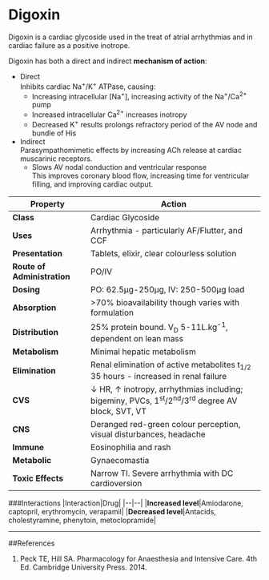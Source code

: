 # Digoxin

Digoxin is a cardiac glycoside used in the treat of atrial arrhythmias and in cardiac failure as a positive inotrope.

Digoxin has both a direct and indirect **mechanism of action**:
* Direct  
Inhibits cardiac Na<sup>+</sup>/K<sup>+</sup> ATPase, causing:
	* Increasing intracellular [Na<sup>+</sup>], increasing activity of the Na<sup>+</sup>/Ca<sup>2+</sup> pump
	* Increased intracellular Ca<sup>2+</sup> increases inotropy
	* Decreased K<sup>+</sup> results prolongs refractory period of the AV node and bundle of His
* Indirect  
Parasympathomimetic effects by increasing ACh release at cardiac muscarinic receptors.
	* Slows AV nodal conduction and ventricular response  
	This improves coronary blood flow, increasing time for ventricular filling, and improving cardiac output.

|Property|Action|
|--|--|
|**Class**|Cardiac Glycoside|
|**Uses**|Arrhythmia - particularly AF/Flutter, and CCF|
|**Presentation**|Tablets, elixir, clear colourless solution
|**Route of Administration**|PO/IV|
|**Dosing**|PO: 62.5μg-250μg, IV: 250-500μg load|
|**Absorption**|>70% bioavailability though varies with formulation|
|**Distribution**|25% protein bound. V<sub>D</sub> 5-11L.kg<sup>-1</sup>, dependent on lean mass|
|**Metabolism**|Minimal hepatic metabolism|
|**Elimination**|Renal elimination of active metabolites t<sub>1/2</sub> 35 hours - increased in renal failure|
|**CVS**|↓ HR, ↑ inotropy, arrhythmias including; bigeminy, PVCs, 1<sup>st</sup>/2<sup>nd</sup>/3<sup>rd</sup> degree AV block, SVT, VT
|**CNS**|Deranged red-green colour perception, visual disturbances, headache|
|**Immune**|Eosinophilia and rash
|**Metabolic**|Gynaecomastia
|**Toxic Effects**|Narrow TI. Severe arrhythmia with DC cardioversion

###Interactions
|Interaction|Drug|
|--|--|
|**Increased level**|Amiodarone, captopril, erythromycin, verapamil|
|**Decreased level**|Antacids, cholestyramine, phenytoin, metoclopramide|

---
##References
1. Peck TE, Hill SA. Pharmacology for Anaesthesia and Intensive Care. 4th Ed. Cambridge University Press. 2014.  
